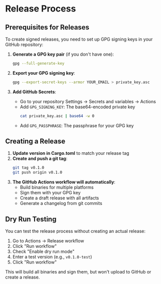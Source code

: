 # Release Process

## Prerequisites for Releases

To create signed releases, you need to set up GPG signing keys in your GitHub repository:

1. **Generate a GPG key pair** (if you don't have one):
   ```bash
   gpg --full-generate-key
   ```

2. **Export your GPG signing key**:
   ```bash
   gpg --export-secret-keys --armor YOUR_EMAIL > private_key.asc
   ```

3. **Add GitHub Secrets**:
   - Go to your repository Settings → Secrets and variables → Actions
   - Add `GPG_SIGNING_KEY`: The base64-encoded private key
     ```bash
     cat private_key.asc | base64 -w 0
     ```
   - Add `GPG_PASSPHRASE`: The passphrase for your GPG key

## Creating a Release

1. **Update version in Cargo.toml** to match your release tag
2. **Create and push a git tag**:
   ```bash
   git tag v0.1.0
   git push origin v0.1.0
   ```
3. **The GitHub Actions workflow will automatically**:
   - Build binaries for multiple platforms
   - Sign them with your GPG key
   - Create a draft release with all artifacts
   - Generate a changelog from git commits

## Dry Run Testing

You can test the release process without creating an actual release:
1. Go to Actions → Release workflow
2. Click "Run workflow"
3. Check "Enable dry run mode"
4. Enter a test version (e.g., `v0.1.0-test`)
5. Click "Run workflow"

This will build all binaries and sign them, but won't upload to GitHub or create a release.
